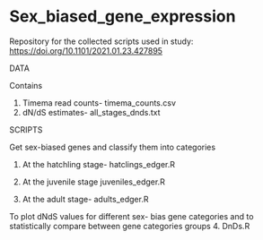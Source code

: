 # Sex_biased_gene_expression

Repository for the collected scripts used in study: 
https://doi.org/10.1101/2021.01.23.427895 

DATA

Contains 
1. Timema read counts- timema_counts.csv
2. dN/dS estimates- all_stages_dnds.txt

SCRIPTS 

Get sex-biased genes and classify them into categories
1. At the hatchling stage- 
   hatclings_edger.R 
   
2. At the juvenile stage
   juveniles_edger.R
   
3. At the adult stage- 
   adults_edger.R

To plot dNdS values for different sex- bias gene categories and to statistically compare between gene categories groups
4.  DnDs.R


